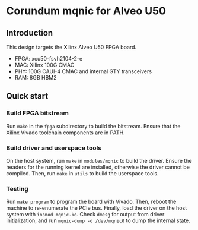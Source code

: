 # Corundum mqnic for Alveo U50

## Introduction

This design targets the Xilinx Alveo U50 FPGA board.

* FPGA: xcu50-fsvh2104-2-e
* MAC: Xilinx 100G CMAC
* PHY: 100G CAUI-4 CMAC and internal GTY transceivers
* RAM: 8GB HBM2

## Quick start

### Build FPGA bitstream

Run `make` in the `fpga` subdirectory to build the bitstream.  Ensure that the Xilinx Vivado toolchain components are in PATH.

### Build driver and userspace tools

On the host system, run `make` in `modules/mqnic` to build the driver.  Ensure the headers for the running kernel are installed, otherwise the driver cannot be compiled.  Then, run `make` in `utils` to build the userspace tools.

### Testing

Run `make program` to program the board with Vivado.  Then, reboot the machine to re-enumerate the PCIe bus.  Finally, load the driver on the host system with `insmod mqnic.ko`.  Check `dmesg` for output from driver initialization, and run `mqnic-dump -d /dev/mqnic0` to dump the internal state.
